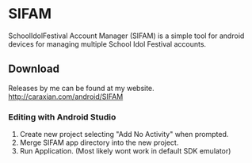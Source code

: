 # SIFAM
SchoolIdolFestival Account Manager (SIFAM) is a simple tool for android devices for managing multiple School Idol Festival accounts.

## Download
Releases by me can be found at my website. http://caraxian.com/android/SIFAM

### Editing with Android Studio
1. Create new project selecting "Add No Activity" when prompted.
2. Merge SIFAM app directory into the new project.
3. Run Application. (Most likely wont work in default SDK emulator)